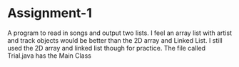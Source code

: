 # Assignment-1
A program to read in songs and output two lists.
I feel an array list with artist and track objects would be better than the 2D array and Linked List.
I still used the 2D array and linked list though for practice.
The file called Trial.java has the Main Class

